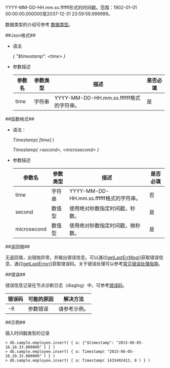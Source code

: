 
YYYY-MM-DD-HH.mm.ss.ffffff形式的时间戳。范围：1902-01-01 00:00:00.000000至2037-12-31 23:59:59.999999。

数据类型的介绍可参考 [数据类型](manual/Distributed_Engine/Architecture/Data_Model/data_type.md)。

##Json格式##

* 语法

  *{ "$timestamp": \<time\> }*

* 参数描述

  | 参数名      | 参数类型 | 描述                                    | 是否必填 |
  | ----------- | -------- | --------------------------------------- | -------- |
  | time        | 字符串   | YYYY-MM-DD-HH.mm.ss.ffffff格式的字符串。| 是       |

##函数格式##

* 语法： 

  *Timestamp( [time] )*

  *Timestamp( \<second\>, \<microsecond\> )*

* 参数描述

  | 参数名      | 参数类型 | 描述                                    | 是否必填 |
  | ----------- | -------- | --------------------------------------- | -------- |
  | time        | 字符串   | YYYY-MM-DD-HH.mm.ss.ffffff格式的字符串。| 否       |
  | second      | 数值型   | 使用绝对秒数指定时间戳，秒数。          | 是       |
  | microsecond | 数值型   | 使用绝对秒数指定时间戳，微秒数。        | 是       |

##返回值##

无返回值，出错抛异常，并输出错误信息。可以通过[getLastErrMsg()](manual/Manual/Sequoiadb_Command/Global/getLastErrMsg.md)获取错误信息，通过[getLastError()](manual/Manual/Sequoiadb_Command/Global/getLastError.md)获取错误码。关于错误处理可以参考[常见错误处理指南](manual/FAQ/faq_sdb.md)。

##错误##

错误信息记录在节点诊断日志（diaglog）中，可参考[错误码](manual/Manual/Sequoiadb_error_code.md)。

| 错误码 | 可能的原因  | 解决方法     |
| ------ | ----------- | ------------ |
| -6     | 参数错误    | 请参考示例。 |

##示例##

插入时间戳类型的记录

```lang-javascript
> db.sample.employee.insert( { a: {"$timestamp": "2015-06-05-16.10.33.000000" } } )
> db.sample.employee.insert( { a: Timestamp( "2015-06-05-16.10.33.000000" ) } )
> db.sample.employee.insert( { a: Timestamp( 1433492413, 0 ) } )
```
